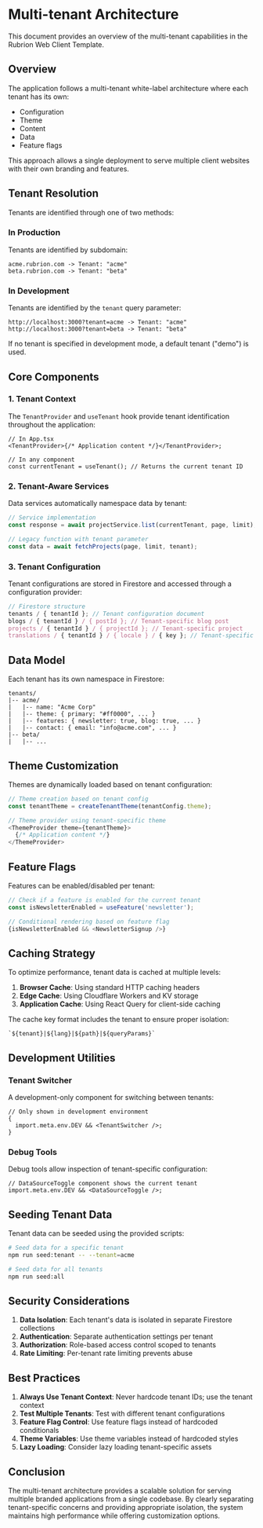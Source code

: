 # Multi-tenant Architecture

This document provides an overview of the multi-tenant capabilities in the Rubrion Web Client Template.

## Overview

The application follows a multi-tenant white-label architecture where each tenant has its own:

- Configuration
- Theme
- Content
- Data
- Feature flags

This approach allows a single deployment to serve multiple client websites with their own branding and features.

## Tenant Resolution

Tenants are identified through one of two methods:

### In Production

Tenants are identified by subdomain:

```
acme.rubrion.com -> Tenant: "acme"
beta.rubrion.com -> Tenant: "beta"
```

### In Development

Tenants are identified by the `tenant` query parameter:

```
http://localhost:3000?tenant=acme -> Tenant: "acme"
http://localhost:3000?tenant=beta -> Tenant: "beta"
```

If no tenant is specified in development mode, a default tenant ("demo") is used.

## Core Components

### 1. Tenant Context

The `TenantProvider` and `useTenant` hook provide tenant identification throughout the application:

```tsx
// In App.tsx
<TenantProvider>{/* Application content */}</TenantProvider>;

// In any component
const currentTenant = useTenant(); // Returns the current tenant ID
```

### 2. Tenant-Aware Services

Data services automatically namespace data by tenant:

```typescript
// Service implementation
const response = await projectService.list(currentTenant, page, limit);

// Legacy function with tenant parameter
const data = await fetchProjects(page, limit, tenant);
```

### 3. Tenant Configuration

Tenant configurations are stored in Firestore and accessed through a configuration provider:

```typescript
// Firestore structure
tenants / { tenantId }; // Tenant configuration document
blogs / { tenantId } / { postId }; // Tenant-specific blog post
projects / { tenantId } / { projectId }; // Tenant-specific project
translations / { tenantId } / { locale } / { key }; // Tenant-specific translations
```

## Data Model

Each tenant has its own namespace in Firestore:

```
tenants/
|-- acme/
|   |-- name: "Acme Corp"
|   |-- theme: { primary: "#ff0000", ... }
|   |-- features: { newsletter: true, blog: true, ... }
|   |-- contact: { email: "info@acme.com", ... }
|-- beta/
|   |-- ...
```

## Theme Customization

Themes are dynamically loaded based on tenant configuration:

```typescript
// Theme creation based on tenant config
const tenantTheme = createTenantTheme(tenantConfig.theme);

// Theme provider using tenant-specific theme
<ThemeProvider theme={tenantTheme}>
  {/* Application content */}
</ThemeProvider>
```

## Feature Flags

Features can be enabled/disabled per tenant:

```typescript
// Check if a feature is enabled for the current tenant
const isNewsletterEnabled = useFeature('newsletter');

// Conditional rendering based on feature flag
{isNewsletterEnabled && <NewsletterSignup />}
```

## Caching Strategy

To optimize performance, tenant data is cached at multiple levels:

1. **Browser Cache**: Using standard HTTP caching headers
2. **Edge Cache**: Using Cloudflare Workers and KV storage
3. **Application Cache**: Using React Query for client-side caching

The cache key format includes the tenant to ensure proper isolation:

```
`${tenant}|${lang}|${path}|${queryParams}`
```

## Development Utilities

### Tenant Switcher

A development-only component for switching between tenants:

```tsx
// Only shown in development environment
{
  import.meta.env.DEV && <TenantSwitcher />;
}
```

### Debug Tools

Debug tools allow inspection of tenant-specific configuration:

```tsx
// DataSourceToggle component shows the current tenant
import.meta.env.DEV && <DataSourceToggle />;
```

## Seeding Tenant Data

Tenant data can be seeded using the provided scripts:

```bash
# Seed data for a specific tenant
npm run seed:tenant -- --tenant=acme

# Seed data for all tenants
npm run seed:all
```

## Security Considerations

1. **Data Isolation**: Each tenant's data is isolated in separate Firestore collections
2. **Authentication**: Separate authentication settings per tenant
3. **Authorization**: Role-based access control scoped to tenants
4. **Rate Limiting**: Per-tenant rate limiting prevents abuse

## Best Practices

1. **Always Use Tenant Context**: Never hardcode tenant IDs; use the tenant context
2. **Test Multiple Tenants**: Test with different tenant configurations
3. **Feature Flag Control**: Use feature flags instead of hardcoded conditionals
4. **Theme Variables**: Use theme variables instead of hardcoded styles
5. **Lazy Loading**: Consider lazy loading tenant-specific assets

## Conclusion

The multi-tenant architecture provides a scalable solution for serving multiple branded applications from a single codebase. By clearly separating tenant-specific concerns and providing appropriate isolation, the system maintains high performance while offering customization options.
